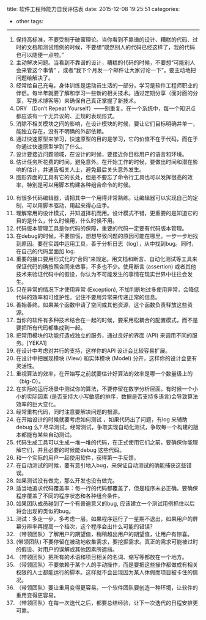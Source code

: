 title: 软件工程师能力自我评估表
date: 2015-12-08 19:25:51
categories:
  - other
tags:
---
1. 保持高标准，不要受制于破窗理论。当你看到不靠谱的设计、糟糕的代码、过时的文档和测试用例的时候，不要想“既然别人的代码已经这样了，我的代码也可以随便一点啦。”
2. 主动解决问题。当看到不靠谱的设计，糟糕的代码的时候，不要想“可能别人会来管这个事情” ，或者“我下个月发一个邮件让大家讨论一下”。要主动地把问题给解决了。
3. 经常给自己充电，身体训练是运动员生活的一部分，学习是软件工程师职业的伴侣。每半年就要了解和学习一些新的相关技术。通过定期分享（面对面的分享，写技术博客等）来确保自己真正掌握了新技术。
4. DRY （Don’t Repeat Yourself）——别重复。在一个系统中，每一个知识点都应该有一个无异议的、正规的表现形式。
5. 消除不相关模块之间的影响，在设计模块的时候，要让它们目标明确并单一，能独立存在，没有不明确的外部依赖。
6. 通过快速原型来学习，快速原型的目的是学习，它的价值不在于代码，而在于你通过快速原型学到了什么。
7. 设计要接近问题领域，在设计的时候，要接近你目标用户的语言和环境。
8. 估计任务所花费的时间，避免意外。在开始工作的时候，要做出时间和潜在影响的估计，并通告相关人士，避免最后关头意外发生。
9. 图形界面的工具有它的长处，但是不要忘了命令行工具也可以发挥很高的效率，特别是可以用脚本构建各种组合命令的时候。

<!-- more -->

10. 有很多代码编辑器，请把其中一个用得非常熟练。让编辑器可以实现自己的定制，可以用脚本驱动，用起来得心应手。
11. 理解常用的设计模式，并知道择机而用。设计模式不错，更重要的是知道它的目的是什么，什么时候用，什么时候不用。
12. 代码版本管理工具是你代码的保障，重要的代码一定要有代码版本管理。
13. 在debug的时候，不要惊慌，想想导致问题的原因可能在哪里。一步一步地找到原因。要在实践中运用工具，善于分析日志（log），从中找到bug。同时，在自己的代码里面加 log.
14. 重要的接口要用形式化的“合同”来规定。用文档和断言、自动化测试等工具来保证代码的确按照合同来做事，不多也不少。使用断言 (assertion) 或者其他技术来验证代码中的假设，你认为不可能发生的事情在现实世界中往往会发生。
15. 只在异常的情况下才使用异常 (Exception), 不加判断地过多使用异常，会降低代码的效率和可维护性。记住不要用异常来传递正常的信息。
16. 善始善终。如果某个函数申请了空间或其他资源，这个函数负责释放这些资源。
17. 当你的软件有多种技术结合在一起的时候，要采用松耦合的配置模式，而不是要把所有代码都集成到一起。
18. 把常用模块的功能打造成独立的服务，通过良好的界面 (API) 来调用不同的服务。[YEKA1]
19. 在设计中考虑对并行的支持，这样你的API 设计会比较容易扩展。
20. 在设计中把展现模块 (View) 和实体模块 (Model) 分开，这样你的设计会更有灵活性。
21. 重视算法的效率，在开始写之前就要估计好算法的效率是哪一个数量级上的（big-O）。
22. 在实际的运行场景中测试你的算法，不要停留在数学分析层面。有时候一个小小的实际因素 (是否支持大小写敏感的排序，数据是否支持多语言)会导致算法效率的巨大变化。
23. 经常重构代码，同时注意要解决问题的根源。
24. 在开始设计的时候就要考虑如何测试 ，如果代码出了问题，有log 来辅助debug 么? 尽早测试，经常测试，争取实现自动化测试，争取每一个构建的版本都能有某些自动测试。
25. 代码生成工具可以生成一堆一堆的代码，在正式使用它们之前，要确保你能理解它们，并且必要的时候能debug 这些代码。
26. 和一个实际的用户一起使用软件，获得第一手反馈。
27. 在自动测试的时候，要有意引地入bug，来保证自动测试的确能捕获这些错误。
28. 如果测试没有做完，那么开发也没有做完。
29. 适当地追求代码覆盖率：每一行的代码都覆盖了，但是程序未必正确。要确保程序覆盖了不同的程序状态和各种组合条件。
30. 如果团队成员碰到了一个有普遍意义的bug, 应该建立一个测试用例抓住以后将会出现的类似的bug。
31. 测试：多走一步，多考虑一层。如果程序运行了一星期不退出，如果用户的屏幕分辨率再提高一个档次，这个程序会出什么可能的错误?
32. （带领团队）了解用户的期望值，稍稍超出用户的期望值，让用户有惊喜。
33. (带领团队) 不要停留在被动地收集需求，要挖掘需求。真正的需求可能被过时的假设、对用户的误解或其他因素所遮挡。
34. （带领团队）把所有的术语和项目相关的名词、缩写等都放在一个地方。
35. （带领团队）不要依赖于某个人的手动操作，而是要把这些操作都做成有相关权限的人士都能运行的脚本。这样就不会出现因为某人休假而项目被卡住的情况。
36. （带领团队）要让重用变得更容易。一个软件团队要创造一种环境，让软件的重用变得更容易。
37. （带领团队）在每一次迭代之后，都要总结经验，让下一次迭代的日程安排更可靠。
